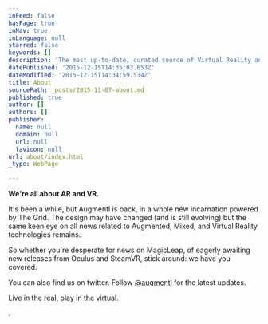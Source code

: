 ```yaml
---
inFeed: false
hasPage: true
inNav: true
inLanguage: null
starred: false
keywords: []
description: 'The most up-to-date, curated source of Virtual Reality and Augmented Reality news'
datePublished: '2015-12-15T14:35:03.653Z'
dateModified: '2015-12-15T14:34:59.534Z'
title: About
sourcePath: _posts/2015-11-07-about.md
published: true
author: []
authors: []
publisher:
  name: null
  domain: null
  url: null
  favicon: null
url: about/index.html
_type: WebPage

---
```

**We're all about AR and VR.**

It's been a while, but Augmentl is back, in a whole new incarnation powered by The Grid. The design may have changed (and is still evolving) but the same keen eye on all news related to Augmented, Mixed, and Virtual Reality technologies remains. 

So whether you're desperate for news on MagicLeap, of eagerly awaiting new releases from Oculus and SteamVR, stick around: we have you covered.

You can also find us on twitter. Follow [@augmentl][0] for the latest updates.

Live in the real, play in the virtual.

.

[0]: http://www.twitter.com/augmentl